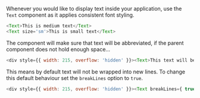 Whenever you would like to display text inside your application, use the `Text` component as it applies consistent font styling.

```javascript
<Text>This is medium text</Text>
<Text size='sm'>This is small text</Text>
```

The component will make sure that text will be abbreviated, if the parent component does not hold enough space…

```javascript
<div style={{ width: 215, overflow: 'hidden' }}><Text>This text will be abbreviated use fonts provided from the theme</Text></div>
```

This means by default text will not be wrapped into new lines. To change this default behaviour set the `breakLines` option to `true`.

```javascript
<div style={{ width: 215, overflow: 'hidden' }}><Text breakLines={ true }>This text will be abbreviated use fonts provided from the theme</Text></div>
```
